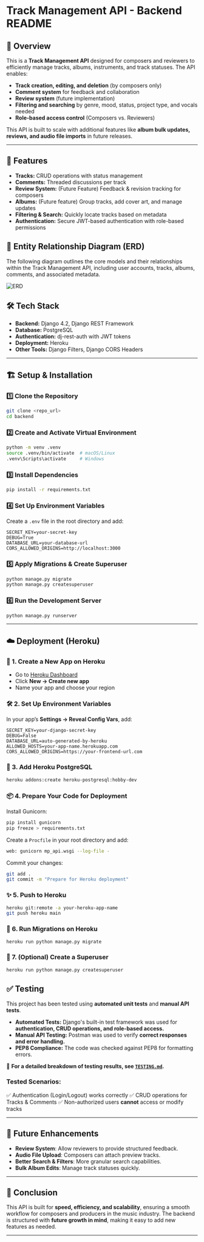 # Track Management API - Backend README

## 🎵 Overview

This is a **Track Management API** designed for composers and reviewers to efficiently manage tracks, albums, instruments, and track statuses. The API enables:

-   **Track creation, editing, and deletion** (by composers only)
-   **Comment system** for feedback and collaboration
-   **Review system** (future implementation)
-   **Filtering and searching** by genre, mood, status, project type, and vocals needed
-   **Role-based access control** (Composers vs. Reviewers)

This API is built to scale with additional features like **album bulk updates, reviews, and audio file imports** in future releases.

---

## 🚀 Features

-   **Tracks:** CRUD operations with status management
-   **Comments:** Threaded discussions per track
-   **Review System:** (Future Feature) Feedback & revision tracking for composers
-   **Albums:** (Future feature) Group tracks, add cover art, and manage updates
-   **Filtering & Search:** Quickly locate tracks based on metadata
-   **Authentication:** Secure JWT-based authentication with role-based permissions

## 🧩 Entity Relationship Diagram (ERD)

The following diagram outlines the core models and their relationships within the Track Management API, including user accounts, tracks, albums, comments, and associated metadata.

![ERD](documents/erd.png)

## 🛠 Tech Stack

-   **Backend:** Django 4.2, Django REST Framework
-   **Database:** PostgreSQL
-   **Authentication:** dj-rest-auth with JWT tokens
-   **Deployment:** Heroku
-   **Other Tools:** Django Filters, Django CORS Headers

---

## 🏗 Setup & Installation

### 1️⃣ Clone the Repository

```sh
git clone <repo_url>
cd backend
```

### 2️⃣ Create and Activate Virtual Environment

```sh
python -m venv .venv
source .venv/bin/activate  # macOS/Linux
.venv\Scripts\activate     # Windows
```

### 3️⃣ Install Dependencies

```sh
pip install -r requirements.txt
```

### 4️⃣ Set Up Environment Variables

Create a `.env` file in the root directory and add:

```env
SECRET_KEY=your-secret-key
DEBUG=True
DATABASE_URL=your-database-url
CORS_ALLOWED_ORIGINS=http://localhost:3000
```

### 5️⃣ Apply Migrations & Create Superuser

```sh
python manage.py migrate
python manage.py createsuperuser
```

### 6️⃣ Run the Development Server

```sh
python manage.py runserver
```

---

## ☁️ Deployment (Heroku)

### 🔧 1. Create a New App on Heroku

-   Go to [Heroku Dashboard](https://dashboard.heroku.com/)
-   Click **New → Create new app**
-   Name your app and choose your region

### 🛠 2. Set Up Environment Variables

In your app’s **Settings → Reveal Config Vars**, add:

```env
SECRET_KEY=your-django-secret-key
DEBUG=False
DATABASE_URL=auto-generated-by-heroku
ALLOWED_HOSTS=your-app-name.herokuapp.com
CORS_ALLOWED_ORIGINS=https://your-frontend-url.com
```

### 🥍 3. Add Heroku PostgreSQL

```bash
heroku addons:create heroku-postgresql:hobby-dev
```

### 📦 4. Prepare Your Code for Deployment

Install Gunicorn:

```bash
pip install gunicorn
pip freeze > requirements.txt
```

Create a `Procfile` in your root directory and add:

```bash
web: gunicorn mp_api.wsgi --log-file -
```

Commit your changes:

```bash
git add .
git commit -m "Prepare for Heroku deployment"
```

### ✨ 5. Push to Heroku

```bash
heroku git:remote -a your-heroku-app-name
git push heroku main
```

### 🔄 6. Run Migrations on Heroku

```bash
heroku run python manage.py migrate
```

### 🔐 7. (Optional) Create a Superuser

```bash
heroku run python manage.py createsuperuser
```

## ✅ Testing

This project has been tested using **automated unit tests** and **manual API tests**.

-   **Automated Tests:** Django's built-in test framework was used for **authentication, CRUD operations, and role-based access.**
-   **Manual API Testing:** Postman was used to verify **correct responses and error handling.**
-   **PEP8 Compliance:** The code was checked against PEP8 for formatting errors.

📌 **For a detailed breakdown of testing results, see [`TESTING.md`](TESTING.md).**

### **Tested Scenarios:**

✅ Authentication (Login/Logout) works correctly
✅ CRUD operations for Tracks & Comments
✅ Non-authorized users **cannot** access or modify tracks

---

## 🚀 Future Enhancements

-   **Review System**: Allow reviewers to provide structured feedback.
-   **Audio File Upload**: Composers can attach preview tracks.
-   **Better Search & Filters**: More granular search capabilities.
-   **Bulk Album Edits**: Manage track statuses quickly.

---

## 🎯 Conclusion

This API is built for **speed, efficiency, and scalability**, ensuring a smooth workflow for composers and producers in the music industry. The backend is structured with **future growth in mind**, making it easy to add new features as needed.

---

